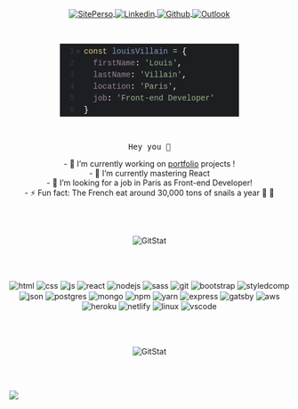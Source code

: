 <p align="center">
  
  <a href="https://louisvillain-dev.com/">
    <img align="center" height="27px" alt="SitePerso" width="100px" src="https://img.shields.io/badge/website-000000?style=for-the-badge&logo=About.me& logoColor=white"/>
  </a>
  
  <a href="https://www.linkedin.com/in/louis-villain/">
    <img align="center" height="27px" alt="Linkedin" width="100px" src="https://img.shields.io/badge/Linkedin-0A66C2?style=for-the-badge&logo=Linkedin&logoColor=white"/>
  </a>

  <a href="https://github.com/bcmplx">
    <img align="center" height="27px" alt="Github" width="100px" src="https://img.shields.io/badge/Github-181717?style=for-the-badge&logo=Github&logoColor=white" />
  </a>
  
  <a href="mailto:louis.villainl@gmail.com">
    <img align="center" height="27px" alt="Outlook" width="100px" src="https://img.shields.io/badge/Gmail-D14836?style=for-the-badge&logo=gmail&logoColor=white" />
  </a>
</p>
<br>

<p align="center"><img align="center" alt="SitePerso" src="https://github.com/bcmplx/bcmplx/blob/main/assets/images/githubProfile.png"/></p>

<br />

<p align="center">
  <samp>Hey you 👋</samp>
</p>

<p align="center">
- 🔭 I’m currently working on <a href="https://louisvillain-dev.com/">portfolio</a> projects !<br />
- 🌱 I’m currently mastering React <br />
- 🤔 I’m looking for a job in Paris as Front-end Developer!<br />
- ⚡ Fun fact: The French eat around 30,000 tons of snails a year 🐌 🍴<br />
</p>
<br />
<br />
<p align="center"><img align="center" alt="GitStat" src="https://github-readme-stats.vercel.app/api?username=bcmplx&show_icons=true&theme=dark"/></p>
<br />
<br />
<p align="center">
  <img align="center" alt="html" src="https://img.shields.io/badge/HTML5-E34F26?style=for-the-badge&logo=html5&logoColor=white"/>
  <img align="center" alt="css" src="https://img.shields.io/badge/CSS3-1572B6?style=for-the-badge&logo=css3&logoColor=white"/>
  <img align="center" alt="js" src="https://img.shields.io/badge/JavaScript-323330?style=for-the-badge&logo=javascript&logoColor=F7DF1E"/>
  <img align="center" alt="react" src="https://img.shields.io/badge/React-20232A?style=for-the-badge&logo=react&logoColor=61DAFB"/>
  <img align="center" alt="nodejs" src="https://img.shields.io/badge/Node.js-339933?style=for-the-badge&logo=nodedotjs&logoColor=white"/>
  <img align="center" alt="sass" src="https://img.shields.io/badge/Sass-CC6699?style=for-the-badge&logo=sass&logoColor=white"/>
   <img align="center" alt="git" src="https://img.shields.io/badge/Git-F05032?style=for-the-badge&logo=git&logoColor=white"/>
  <img align="center" alt="bootstrap" src="https://img.shields.io/badge/Bootstrap-563D7C?style=for-the-badge&logo=bootstrap&logoColor=white"/>
  <img align="center" alt="styledcomp" src="https://img.shields.io/badge/styled--components-DB7093?style=for-the-badge&logo=styled-components&logoColor=white"/>
  <img align="center" alt="json" src="https://img.shields.io/badge/json-5E5C5C?style=for-the-badge&logo=json&logoColor=white"/>
  <img align="center" alt="postgres" src="https://img.shields.io/badge/PostgreSQL-316192?style=for-the-badge&logo=postgresql&logoColor=white"/>
  <img align="center" alt="mongo" src="https://img.shields.io/badge/MongoDB-white?style=for-the-badge&logo=mongodb&logoColor=4EA94B"/>
  <img align="center" alt="npm" src="https://img.shields.io/badge/npm-CB3837?style=for-the-badge&logo=npm&logoColor=white"/>
  <img align="center" alt="yarn" src="https://img.shields.io/badge/Yarn-2C8EBB?style=for-the-badge&logo=yarn&logoColor=white"/>
  <img align="center" alt="express" src="https://img.shields.io/badge/Express.js-000000?style=for-the-badge&logo=express&logoColor=white"/>
  
  <img align="center" alt="gatsby" src="https://img.shields.io/badge/Gatsby-663399?style=for-the-badge&logo=gatsby&logoColor=white"/>
  
 
  <img align="center" alt="aws" src="https://img.shields.io/badge/Amazon_AWS-232F3E?style=for-the-badge&logo=amazon-aws&logoColor=white"/>
  <img align="center" alt="heroku" src="https://img.shields.io/badge/Heroku-430098?style=for-the-badge&logo=heroku&logoColor=white"/>
  <img align="center" alt="netlify" src="https://img.shields.io/badge/Netlify-00C7B7?style=for-the-badge&logo=netlify&logoColor=white"/>
  <img align="center" alt="linux" src="https://img.shields.io/badge/Linux-FCC624?style=for-the-badge&logo=linux&logoColor=black"/>
  <img align="center" alt="vscode" src="https://img.shields.io/badge/Visual_Studio_Code-0078D4?style=for-the-badge&logo=visual%20studio%20code&logoColor=white"/>
</p>
<br />
<br />

<p align="center"><img align="center" alt="GitStat" src="https://github-readme-stats.vercel.app/api/top-langs/?username=bcmplx"/></p>
<br />
<br />

![](https://komarev.com/ghpvc/?username=bcmplx)

